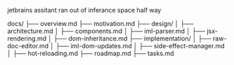 jetbrains assitant ran out of inferance space half way

docs/
├── overview.md
├── motivation.md
├── design/
│ ├── architecture.md
│ ├── components.md
│ ├── iml-parser.md
│ ├── jsx-rendering.md
│ ├── dom-inheritance.md
├── implementation/
│ ├── raw-doc-editor.md
│ ├── iml-dom-updates.md
│ ├── side-effect-manager.md
│ ├── hot-reloading.md
├── roadmap.md
├── tasks.md